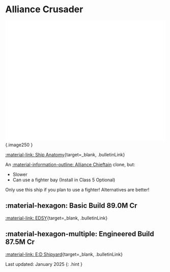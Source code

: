# Alliance Crusader

![Ship Image](../assets/ships/Crusader.svg){.image250 }

[:material-link: Ship Anatomy](https://siriuscorp.cc/edsa/?s=alliance-crusader){target=_blank, .bulletinLink}

An [:material-information-outline: Alliance Chieftain](./chieftain.md) clone, but:

- Slower
- Can use a fighter bay (Install in Class 5 Optional)

Only use this ship if you plan to use a fighter! Alternatives are better!

## :material-hexagon: Basic Build **89.0M Cr**

[:material-link: EDSY](https://edsy.org/#/L=IA00000H4C0S00,HgB00Hf500Hf500FBG00FBG00FBG00,DBw00DBw00DBw00CEg00,9on00AAA00APo00Adt00AtU00B8g00BLA00Bb600,15O0015O007go00,7Ue001rq0013q0022K0020m0020m0010i00,PvE_0Combat_0_D_0Basic){target=_blank, .bulletinLink}
<!-- [:material-link: Coriolis](){target=_blank, .bulletinLink} -->

## :material-hexagon-multiple: Engineered Build **87.5M Cr**

[:material-link: E:D Shipyard](https://edsy.org/#/L=IA00000H4C0SC0,HgBG0BM_W0Hf5G0BM_W0Hf5G0BI_W0KYiG07M_W0KYiG07M_W0KYiG07M_W0,DCYG09L_W0DCYG09L_W0DCYG09L_W0CEgG02G_W0,9onG05I_W0AAAG03I_W0APoG05I_W0AdtG05J_W0Aty00B8gG03L_W0BLeG05G_W0Bb600,7wv007wv007goG054_W0,7UeG09L_W01rq007vL007vL007tn007tn0010iG05I_W0,PvE_0Combat_0_D_0Full_0Engi){target=_blank, .bulletinLink}
<!-- [:material-link: Coriolis](){target=_blank, .bulletinLink} -->

Last updated: January 2025
{: .hint }
